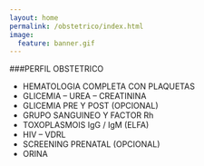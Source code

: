```yaml
---
layout: home
permalink: /obstetrico/index.html
image:
  feature: banner.gif
---
```


###PERFIL OBSTETRICO
* HEMATOLOGIA COMPLETA CON PLAQUETAS
* GLICEMIA – UREA – CREATININA
* GLICEMIA PRE Y POST (OPCIONAL)
* GRUPO SANGUINEO Y FACTOR Rh
* TOXOPLASMOIS IgG / IgM  (ELFA)
* HIV – VDRL
* SCREENING PRENATAL (OPCIONAL)
* ORINA 
